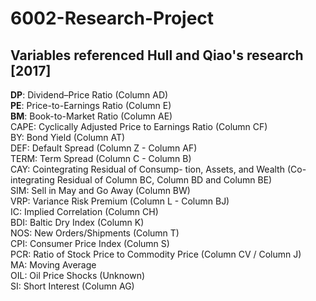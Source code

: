 # 6002-Research-Project

## Variables referenced Hull and Qiao's research [2017]
**DP**: Dividend–Price Ratio (Column AD) <br />
**PE**: Price-to-Earnings Ratio (Column E) <br />
**BM**: Book-to-Market Ratio (Column AE) <br />
CAPE: Cyclically Adjusted Price to Earnings Ratio (Column CF) <br />
BY: Bond Yield (Column AT) <br />
DEF: Default Spread (Column Z - Column AF) <br />
TERM: Term Spread (Column C - Column B) <br />
CAY: Cointegrating Residual of Consump- tion, Assets, and Wealth (Co-integrating Residual of Column BC, Column BD and Column BE) <br />
SIM: Sell in May and Go Away (Column BW) <br />
VRP: Variance Risk Premium (Column L - Column BJ) <br />
IC: Implied Correlation (Column CH) <br />
BDI: Baltic Dry Index (Column K) <br />
NOS: New Orders/Shipments (Column T) <br />
CPI: Consumer Price Index (Column S) <br />
PCR: Ratio of Stock Price to Commodity Price (Column CV / Column J) <br />
MA: Moving Average <br />
OIL: Oil Price Shocks (Unknown) <br />
SI: Short Interest (Column AG) <br />
